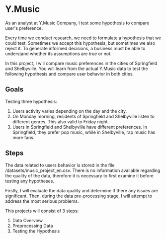 # Y.Music
As an analyst at Y.Music Company, I test some hypothesis to compare user's preference.

Every time we conduct research, we need to formulate a hypothesis that we could test. Sometimes we accept this hypothesis, but sometimes we also reject it. To generate informed decisions, a business must be able to understand whether its assumptions are true or not.

In this project, I will compare music preferences in the cities of Springfield and Shelbyville. You will learn from the actual Y.Music data to test the following hypothesis and compare user behavior in both cities.

## Goals
Testing three hypothesis:

1. Users activity varies depending on the day and the city.
2. On Monday morning, residents of Springfield and Shelbyville listen to different genres. This also valid to Friday night.
3. Users in Springfield and Shelbyville have different preferences. In Springfield, they prefer pop music, while in Shelbyville, rap music has more fans.

## Steps
The data related to users behavior is stored in the file /datasets/music_project_en.csv. There is no information available regarding the quality of the data, therefore it is necessary to first examine it before testing any hypotheses.

Firstly, I will evaluate the data quality and determine if there any issues are significant. Then, during the data pre-processing stage, I will attempt to address the most serious problems.

This projects will consist of 3 steps:

1. Data Overview
2. Preprocessing Data
3. Testing the Hypothesis
